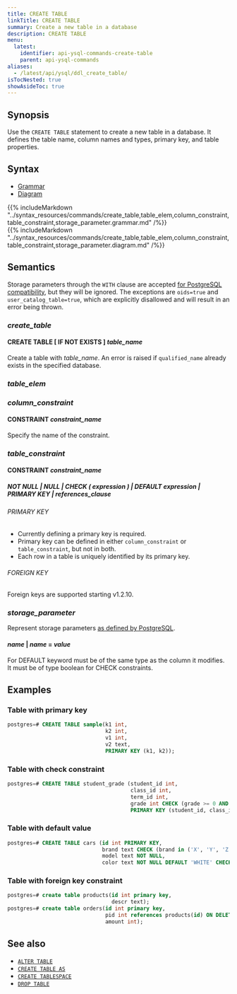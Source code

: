 ```yaml
---
title: CREATE TABLE
linkTitle: CREATE TABLE
summary: Create a new table in a database
description: CREATE TABLE
menu:
  latest:
    identifier: api-ysql-commands-create-table
    parent: api-ysql-commands
aliases:
  - /latest/api/ysql/ddl_create_table/
isTocNested: true
showAsideToc: true
---
```


## Synopsis

Use the `CREATE TABLE` statement to create a new table in a database. It defines the table name, column names and types, primary key, and table properties.

## Syntax

<ul class="nav nav-tabs nav-tabs-yb">
  <li >
    <a href="#grammar" class="nav-link active" id="grammar-tab" data-toggle="tab" role="tab" aria-controls="grammar" aria-selected="true">
      <i class="fas fa-file-alt" aria-hidden="true"></i>
      Grammar
    </a>
  </li>
  <li>
    <a href="#diagram" class="nav-link" id="diagram-tab" data-toggle="tab" role="tab" aria-controls="diagram" aria-selected="false">
      <i class="fas fa-project-diagram" aria-hidden="true"></i>
      Diagram
    </a>
  </li>
</ul>

<div class="tab-content">
  <div id="grammar" class="tab-pane fade show active" role="tabpanel" aria-labelledby="grammar-tab">
    {{% includeMarkdown "../syntax_resources/commands/create_table,table_elem,column_constraint,table_constraint,storage_parameter.grammar.md" /%}}
  </div>
  <div id="diagram" class="tab-pane fade" role="tabpanel" aria-labelledby="diagram-tab">
    {{% includeMarkdown "../syntax_resources/commands/create_table,table_elem,column_constraint,table_constraint,storage_parameter.diagram.md" /%}}
  </div>
</div>

## Semantics

Storage parameters through the `WITH` clause are accepted [for PostgreSQL compatibility](https://www.postgresql.org/docs/11/sql-createtable.html#SQL-CREATETABLE-STORAGE-PARAMETERS), but they will be ignored. The exceptions are `oids=true` and `user_catalog_table=true`, which are explicitly disallowed and will result in an error being thrown.

### *create_table*

#### CREATE TABLE [ IF NOT EXISTS ] *table_name*

Create a table with *table_name*. An error is raised if `qualified_name` already exists in the specified database.

### *table_elem*

### *column_constraint*

#### CONSTRAINT *constraint_name*

Specify the name of the constraint.

### *table_constraint*

#### CONSTRAINT *constraint_name*

##### NOT NULL | NULL | CHECK ( *expression* ) | DEFAULT *expression* | PRIMARY KEY | *references_clause*

###### PRIMARY KEY

- Currently defining a primary key is required.
- Primary key can be defined in either `column_constraint` or `table_constraint`, but not in both.
- Each row in a table is uniquely identified by its primary key.

###### FOREIGN KEY

Foreign keys are supported starting v1.2.10.

### *storage_parameter*

Represent storage parameters [as defined by PostgreSQL](https://www.postgresql.org/docs/11/sql-createtable.html#SQL-CREATETABLE-STORAGE-PARAMETERS).

#### *name* | *name* = *value*

For DEFAULT keyword must be of the same type as the column it modifies. It must be of type boolean for CHECK constraints.

## Examples

### Table with primary key

```sql
postgres=# CREATE TABLE sample(k1 int, 
                               k2 int, 
                               v1 int, 
                               v2 text, 
                               PRIMARY KEY (k1, k2));
```

### Table with check constraint

```sql
postgres=# CREATE TABLE student_grade (student_id int, 
                                       class_id int, 
                                       term_id int, 
                                       grade int CHECK (grade >= 0 AND grade <= 10), 
                                       PRIMARY KEY (student_id, class_id, term_id));
```

### Table with default value

```sql
postgres=# CREATE TABLE cars (id int PRIMARY KEY, 
                              brand text CHECK (brand in ('X', 'Y', 'Z')), 
                              model text NOT NULL, 
                              color text NOT NULL DEFAULT 'WHITE' CHECK (color in ('RED', 'WHITE', 'BLUE')));
```

### Table with foreign key constraint

```sql
postgres=# create table products(id int primary key, 
                                 descr text);
postgres=# create table orders(id int primary key, 
                               pid int references products(id) ON DELETE CASCADE, 
                               amount int);
```

## See also

- [`ALTER TABLE`](../ddl_alter_table)
- [`CREATE TABLE AS`](../ddl_create_table_as)
- [`CREATE TABLESPACE`](../ddl_create_tablespace)
- [`DROP TABLE`](../ddl_drop_table)
